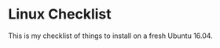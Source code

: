 Linux Checklist
===============

This is my checklist of things to install on a fresh Ubuntu 16.04.


